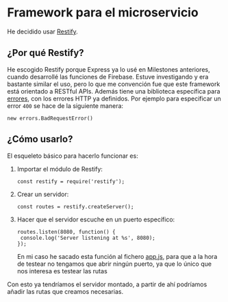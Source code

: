 # Framework para el microservicio

He decidido usar [Restify](http://restify.com/).

## ¿Por qué Restify?

He escogido Restify porque Express ya lo usé en Milestones anteriores, cuando desarrollé las funciones de Firebase. 
Estuve investigando y era bastante similar el uso, pero lo que me convención fue que este framework está orientado
a RESTful APIs. Además tiene una biblioteca específica para [errores](https://github.com/restify/errors), con los 
errores HTTP ya definidos. Por ejemplo para especificar un error `400` se hace de la siguiente manera:
```node
new errors.BadRequestError()
```

## ¿Cómo usarlo?

El esqueleto básico para hacerlo funcionar es:

1. Importar el módulo de Restify:
   ```node
   const restify = require('restify');
   ```
1. Crear un servidor:
   ```node
   const routes = restify.createServer();
   ```
1. Hacer que el servidor escuche en un puerto específico:
   ```node
   routes.listen(8080, function() {
    console.log('Server listening at %s', 8080);
   });
   ```
   En mi caso he sacado esta función al fichero [app.js](https://github.com/cecimerelo/VizYourData/blob/main/index.js),
   para que a la hora de testear no tengamos que abrir ningún puerto, ya que lo único que nos interesa es testear las rutas

Con esto ya tendríamos el servidor montado, a partir de ahí podríamos añadir las rutas que creamos necesarias.